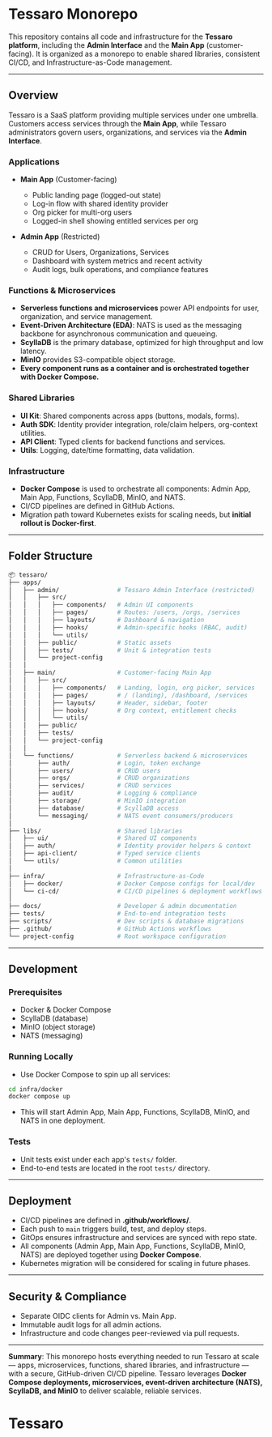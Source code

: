 # Tessaro Monorepo

This repository contains all code and infrastructure for the **Tessaro platform**, including the **Admin Interface** and the **Main App** (customer-facing). It is organized as a monorepo to enable shared libraries, consistent CI/CD, and Infrastructure-as-Code management.

---

## Overview

Tessaro is a SaaS platform providing multiple services under one umbrella. Customers access services through the **Main App**, while Tessaro administrators govern users, organizations, and services via the **Admin Interface**.

### Applications

* **Main App** (Customer-facing)

  * Public landing page (logged-out state)
  * Log-in flow with shared identity provider
  * Org picker for multi-org users
  * Logged-in shell showing entitled services per org

* **Admin App** (Restricted)

  * CRUD for Users, Organizations, Services
  * Dashboard with system metrics and recent activity
  * Audit logs, bulk operations, and compliance features

### Functions & Microservices

* **Serverless functions and microservices** power API endpoints for user, organization, and service management.
* **Event-Driven Architecture (EDA)**: NATS is used as the messaging backbone for asynchronous communication and queueing.
* **ScyllaDB** is the primary database, optimized for high throughput and low latency.
* **MinIO** provides S3-compatible object storage.
* **Every component runs as a container and is orchestrated together with Docker Compose.**

### Shared Libraries

* **UI Kit**: Shared components across apps (buttons, modals, forms).
* **Auth SDK**: Identity provider integration, role/claim helpers, org-context utilities.
* **API Client**: Typed clients for backend functions and services.
* **Utils**: Logging, date/time formatting, data validation.

### Infrastructure

* **Docker Compose** is used to orchestrate all components: Admin App, Main App, Functions, ScyllaDB, MinIO, and NATS.
* CI/CD pipelines are defined in GitHub Actions.
* Migration path toward Kubernetes exists for scaling needs, but **initial rollout is Docker-first**.

---

## Folder Structure

```bash
📦 tessaro/
├── apps/
│   ├── admin/                # Tessaro Admin Interface (restricted)
│   │   ├── src/
│   │   │   ├── components/   # Admin UI components
│   │   │   ├── pages/        # Routes: /users, /orgs, /services
│   │   │   ├── layouts/      # Dashboard & navigation
│   │   │   ├── hooks/        # Admin-specific hooks (RBAC, audit)
│   │   │   └── utils/
│   │   ├── public/           # Static assets
│   │   ├── tests/            # Unit & integration tests
│   │   └── project-config
│   │
│   ├── main/                 # Customer-facing Main App
│   │   ├── src/
│   │   │   ├── components/   # Landing, login, org picker, services
│   │   │   ├── pages/        # / (landing), /dashboard, /services
│   │   │   ├── layouts/      # Header, sidebar, footer
│   │   │   ├── hooks/        # Org context, entitlement checks
│   │   │   └── utils/
│   │   ├── public/
│   │   ├── tests/
│   │   └── project-config
│   │
│   └── functions/            # Serverless backend & microservices
│       ├── auth/             # Login, token exchange
│       ├── users/            # CRUD users
│       ├── orgs/             # CRUD organizations
│       ├── services/         # CRUD services
│       ├── audit/            # Logging & compliance
│       ├── storage/          # MinIO integration
│       ├── database/         # ScyllaDB access
│       └── messaging/        # NATS event consumers/producers
│
├── libs/                     # Shared libraries
│   ├── ui/                   # Shared UI components
│   ├── auth/                 # Identity provider helpers & context
│   ├── api-client/           # Typed service clients
│   └── utils/                # Common utilities
│
├── infra/                    # Infrastructure-as-Code
│   ├── docker/               # Docker Compose configs for local/dev
│   └── ci-cd/                # CI/CD pipelines & deployment workflows
│
├── docs/                     # Developer & admin documentation
├── tests/                    # End-to-end integration tests
├── scripts/                  # Dev scripts & database migrations
├── .github/                  # GitHub Actions workflows
└── project-config            # Root workspace configuration
```

---

## Development

### Prerequisites

* Docker & Docker Compose
* ScyllaDB (database)
* MinIO (object storage)
* NATS (messaging)

### Running Locally

* Use Docker Compose to spin up all services:

```bash
cd infra/docker
docker compose up
```

* This will start Admin App, Main App, Functions, ScyllaDB, MinIO, and NATS in one deployment.

### Tests

* Unit tests exist under each app's `tests/` folder.
* End-to-end tests are located in the root `tests/` directory.

---

## Deployment

* CI/CD pipelines are defined in **.github/workflows/**.
* Each push to `main` triggers build, test, and deploy steps.
* GitOps ensures infrastructure and services are synced with repo state.
* All components (Admin App, Main App, Functions, ScyllaDB, MinIO, NATS) are deployed together using **Docker Compose**.
* Kubernetes migration will be considered for scaling in future phases.

---

## Security & Compliance

* Separate OIDC clients for Admin vs. Main App.
* Immutable audit logs for all admin actions.
* Infrastructure and code changes peer-reviewed via pull requests.

---

**Summary**: This monorepo hosts everything needed to run Tessaro at scale — apps, microservices, functions, shared libraries, and infrastructure — with a secure, GitHub-driven CI/CD pipeline. Tessaro leverages **Docker Compose deployments, microservices, event-driven architecture (NATS), ScyllaDB, and MinIO** to deliver scalable, reliable services.
# Tessaro
